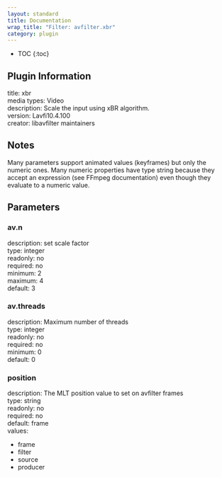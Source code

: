 ```yaml
---
layout: standard
title: Documentation
wrap_title: "Filter: avfilter.xbr"
category: plugin
---
```

* TOC
{:toc}

## Plugin Information

title: xbr  
media types:
Video  
description: Scale the input using xBR algorithm.  
version: Lavfi10.4.100  
creator: libavfilter maintainers  

## Notes

Many parameters support animated values (keyframes) but only the numeric ones. Many numeric properties have type string because they accept an expression (see FFmpeg documentation) even though they evaluate to a numeric value.

## Parameters

### av.n

  
description:
set scale factor  
type: integer  
readonly: no  
required: no  
minimum: 2  
maximum: 4  
default: 3  

### av.threads

  
description:
Maximum number of threads  
type: integer  
readonly: no  
required: no  
minimum: 0  
default: 0  

### position

  
description:
The MLT position value to set on avfilter frames  
type: string  
readonly: no  
required: no  
default: frame  
values:  

* frame
* filter
* source
* producer

